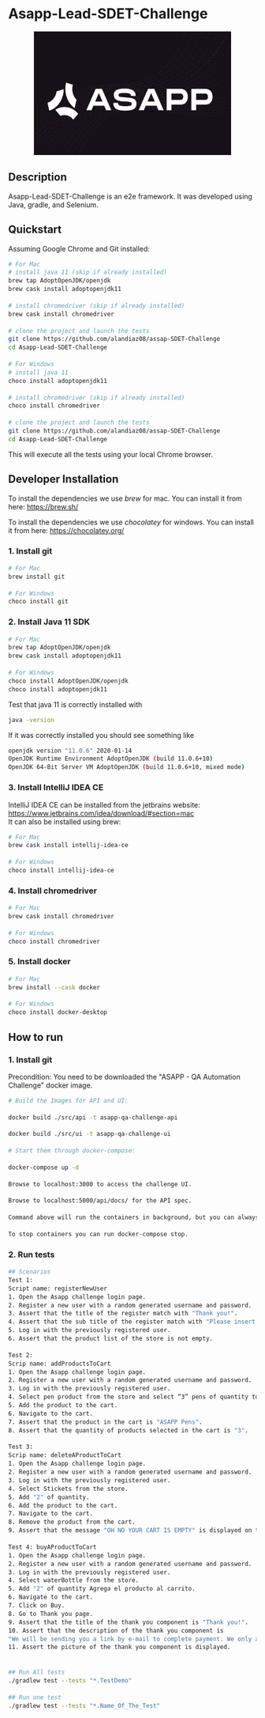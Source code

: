 # Asapp-Lead-SDET-Challenge

<p align="center">
  <img src="images/logo.PNG" width="400" height="250"/>
</p>

## Description

Asapp-Lead-SDET-Challenge is an e2e framework. It was developed using Java, gradle, and Selenium.

## Quickstart

Assuming Google Chrome and Git installed:

```bash
# For Mac
# install java 11 (skip if already installed)
brew tap AdoptOpenJDK/openjdk
brew cask install adoptopenjdk11

# install chromedriver (skip if already installed)
brew cask install chromedriver

# clone the project and launch the tests
git clone https://github.com/alandiaz08/assap-SDET-Challenge
cd Asapp-Lead-SDET-Challenge

# For Windows
# install java 11 
choco install adoptopenjdk11

# install chromedriver (skip if already installed)
choco install chromedriver

# clone the project and launch the tests
git clone https://github.com/alandiaz08/assap-SDET-Challenge
cd Asapp-Lead-SDET-Challenge 
```

This will execute all the tests using your local Chrome browser.


## Developer Installation

To install the dependencies we use *brew* for mac. You can install it from here: <https://brew.sh/>

To install the dependencies we use *chocolatey* for windows. You can install it from here: <https://chocolatey.org/>
### 1. Install git

```bash
# For Mac
brew install git

# For Windows
choco install git
```

### 2. Install Java 11 SDK

```bash
# For Mac
brew tap AdoptOpenJDK/openjdk
brew cask install adoptopenjdk11

# For Windows
choco install AdoptOpenJDK/openjdk
choco install adoptopenjdk11
```

Test that java 11 is correctly installed with

```bash
java -version
```

If it was correctly installed you should see something like

 ```bash
openjdk version "11.0.6" 2020-01-14
OpenJDK Runtime Environment AdoptOpenJDK (build 11.0.6+10)
OpenJDK 64-Bit Server VM AdoptOpenJDK (build 11.0.6+10, mixed mode)
```

### 3. Install IntelliJ IDEA CE

IntelliJ IDEA CE can be installed from the jetbrains website: <https://www.jetbrains.com/idea/download/#section=mac>  
It can also be installed using brew:

```bash
# For Mac
brew cask install intellij-idea-ce

# For Windows
choco install intellij-idea-ce
```

### 4. Install chromedriver

```bash
# For Mac
brew cask install chromedriver

# For Windows
choco install chromedriver
```

### 5. Install docker

```bash
# For Mac
brew install --cask docker

# For Windows
choco install docker-desktop
```

## How to run

### 1. Install git

Precondition: You need to be downloaded the "ASAPP - QA Automation Challenge" docker image.

```bash
# Build the Images for API and UI:

docker build ./src/api -t asapp-qa-challenge-api

docker build ./src/ui -t asapp-qa-challenge-ui

# Start them through docker-compose:

docker-compose up -d

Browse to localhost:3000 to access the challenge UI.

Browse to localhost:5000/api/docs/ for the API spec.

Command above will run the containers in background, but you can always follow logs with docker-compose logs -f.

To stop containers you can run docker-compose stop.
```

### 2. Run tests

```bash
## Scenarios
Test 1: 
Script name: registerNewUser
1. Open the Asapp challenge login page.
2. Register a new user with a random generated username and password.
3. Assert that the title of the register match with "Thank you!".
4. Assert that the sub title of the register match with "Please insert Username and Password".
5. Log in with the previously registered user.
6. Assert that the product list of the store is not empty.

Test 2: 
Scrip name: addProductsToCart
1. Open the Asapp challenge login page.
2. Register a new user with a random generated username and password.
3. Log in with the previously registered user.
4. Select pen product from the store and select “3” pens of quantity to add to the cart.
5. Add the product to the cart.
6. Navigate to the cart.
7. Assert that the product in the cart is "ASAPP Pens".
8. Assert that the quantity of products selected in the cart is "3".

Test 3:
Scrip name: deleteAProductToCart
1. Open the Asapp challenge login page.
2. Register a new user with a random generated username and password.
3. Log in with the previously registered user.
4. Select Stickets from the store.
5. Add "2" of quantity.
6. Add the product to the cart.
7. Navigate to the cart.
8. Remove the product from the cart.
9. Assert that the message "OH NO YOUR CART IS EMPTY" is displayed on the cart page.

Test 4: buyAProductToCart
1. Open the Asapp challenge login page.
2. Register a new user with a random generated username and password.
3. Log in with the previously registered user.
4. Select waterBottle from the store.
5. Add "2" of quantity Agrega el producto al carrito.
6. Navigate to the cart.
7. Click on Buy.
8. Go to Thank you page.
9. Assert that the title of the thank you component is "Thank you!".
10. Assert that the description of the thank you component is 
"We will be sending you a link by e-mail to complete payment. We only accept DLacy Coins!!"
11. Assert the picture of the thank you component is displayed.


## Run All tests
./gradlew test --tests "*.TestDemo"

## Run one test
./gradlew test --tests "*.Name_Of_The_Test"

```